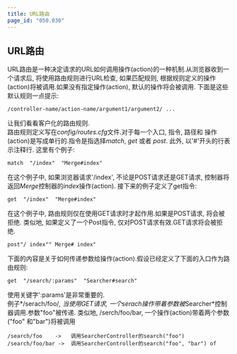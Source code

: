 ```yaml
---
title: URL路由
page_id: "050.030"
---
```

## URL路由
URL路由是一种决定请求的URL如何调用操作(action)的一种机制.从浏览器收到一个请求后, 将使用路由规则进行URL检查, 如果匹配规则, 根据规则定义的操作(action)将被调用.如果没有指定操作(action), 默认的操作将会被调用.
下面是这些默认规则一点提示:
```
/controller-name/action-name/argument1/argument2/ ...
```
让我们看看客户化的路由规则.<br>
路由规则定义写在*config/routes.cfg*文件.对于每一个入口, 指令, 路径和 操作(action)是写成单行的.指令是指选择*match*, *get* 或者 *post*.
此外, 以'#'开头的行表示注释行.
这里有个例子:
```
match  "/index"  "Merge#index"
```
在这个例子中, 如果浏览器请求'/index', 不论是POST请求还是GET请求, 控制器将返回*Merge*控制器的*index*操作(action). 
接下来的例子定义了get指令:
```
get  "/index"  "Merge#index"
```
在这个例子中, 路由规则仅在使用GET请求时才起作用.如果是POST请求, 将会被拒绝.
类似地, 如果定义了一个Post指令, 仅对POST请求有效.GET请求将会被拒绝.
```
post"/ index"" Merge# index"
``` 
下面的内容是关于如何传递参数给操作(action).假设已经定义了下面的入口作为路由规则:
```
get  "/search/:params"  "Searcher#search"
```
使用关键字':params'是非常重要的.<br>
例子*/serach/foo/*, 当使用GET请求, 一个serach操作带着参数被*Searcher*控制器调用.参数"foo"被传递.
类似地, /serch/foo/bar, 一个操作(action)带着两个参数("foo" 和"bar")将被调用
```
/search/foo    ->   调用SearcherController的search("foo")
/search/foo/bar ->  调用SearcherController的search("foo", "bar") of 
```